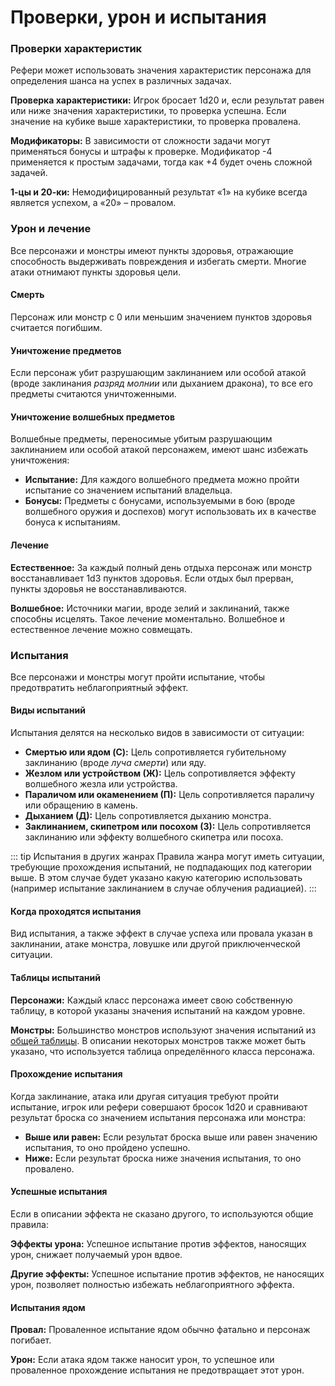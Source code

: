 # Проверки, урон и испытания

### Проверки характеристик

Рефери может использовать значения характеристик персонажа для определения шанса на успех в различных задачах.

**Проверка характеристики:** Игрок бросает 1d20 и, если результат равен или ниже значения характеристики, то проверка успешна. Если значение на кубике выше характеристики, то проверка провалена.

**Модификаторы:** В зависимости от сложности задачи могут применяться бонусы и штрафы к проверке. Модификатор -4 применяется к простым задачами, тогда как +4 будет очень сложной задачей.

**1-цы и 20-ки:** Немодифицированный результат «1» на кубике всегда является успехом, а «20» – провалом.

### Урон и лечение

Все персонажи и монстры имеют пункты здоровья, отражающие способность выдерживать повреждения и избегать смерти. Многие атаки отнимают пункты здоровья цели.

#### Смерть

Персонаж или монстр с 0 или меньшим значением пунктов здоровья считается погибшим.

#### Уничтожение предметов

Если персонаж убит разрушающим заклинанием или особой атакой (вроде заклинания *разряд молнии* или дыханием дракона), то все его предметы считаются уничтоженными.

#### Уничтожение волшебных предметов

Волшебные предметы, переносимые убитым разрушающим заклинанием или особой атакой персонажем, имеют шанс избежать уничтожения:

- **Испытание:** Для каждого волшебного предмета можно пройти испытание со значением испытаний владельца.
- **Бонусы:** Предметы с бонусами, используемыми в бою (вроде волшебного оружия и доспехов) могут использовать их в качестве бонуса к испытаниям.

#### Лечение

**Естественное:** За каждый полный день отдыха персонаж или монстр восстанавливает 1d3 пунктов здоровья. Если отдых был прерван, пункты здоровья не восстанавливаются.

**Волшебное:** Источники магии, вроде зелий и заклинаний, также способны исцелять. Такое лечение моментально. Волшебное и естественное лечение можно совмещать.

### Испытания

Все персонажи и монстры могут пройти испытание, чтобы предотвратить неблагоприятный эффект.

#### Виды испытаний

Испытания делятся на несколько видов в зависимости от ситуации:

- **Смертью или ядом (C):** Цель сопротивляется губительному заклинанию (вроде *луча смерти*) или яду.
- **Жезлом или устройством (Ж):** Цель сопротивляется эффекту волшебного жезла или устройства.
- **Параличом или окаменением (П):** Цель сопротивляется параличу или обращению в камень.
- **Дыханием (Д):** Цель сопротивляется дыханию монстра.
- **Заклинанием, скипетром или посохом (З):** Цель сопротивляется заклинанию или эффекту волшебного скипетра или посоха.

::: tip Испытания в других жанрах
Правила жанра могут иметь ситуации, требующие прохождения испытаний, не подпадающих под категории выше. В этом случае будет указано какую категорию использовать (например испытание заклинанием в случае облучения радиацией).
:::

#### Когда проходятся испытания

Вид испытания, а также эффект в случае успеха или провала указан в заклинании, атаке монстра, ловушке или другой приключенческой ситуации.

#### Таблицы испытаний

**Персонажи:** Каждый класс персонажа имеет свою собственную таблицу, в которой указаны значения испытаний на каждом уровне.

**Монстры:** Большинство монстров используют значения испытаний из [общей таблицы](/monsters/monsters.md#испытания-в-зависимости-от-кз-монстра). В описании некоторых монстров также может быть указано, что используется таблица определённого класса персонажа.

#### Прохождение испытания

Когда заклинание, атака или другая ситуация требуют пройти испытание, игрок или рефери совершают бросок 1d20 и сравнивают результат броска со значением испытания персонажа или монстра:

- **Выше или равен:** Если результат броска выше или равен значению испытания, то оно пройдено успешно.
- **Ниже:** Если результат броска ниже значения испытания, то оно провалено.

#### Успешные испытания

Если в описании эффекта не сказано другого, то используются общие правила:

**Эффекты урона:** Успешное испытание против эффектов, наносящих урон, снижает получаемый урон вдвое.

**Другие эффекты:** Успешное испытание против эффектов, не наносящих урон, позволяет полностью избежать неблагоприятного эффекта.

#### Испытания ядом

**Провал:** Проваленное испытание ядом обычно фатально и персонаж погибает.

**Урон:** Если атака ядом также наносит урон, то успешное или проваленное прохождение испытания не предотвращает этот урон.